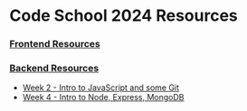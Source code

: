 # Code School 2024 Resources

### [Frontend Resources](./frontend/README.md)

### [Backend Resources](./backend/README.md)
  - [Week 2 - Intro to JavaScript and some Git](https://github.com/angel-721/code-school-2024-resources/tree/main/backend/week-2)
  - [Week 4 - Intro to Node, Express, MongoDB](https://github.com/angel-721/code-school-2024-resources/tree/main/backend/week-4)
